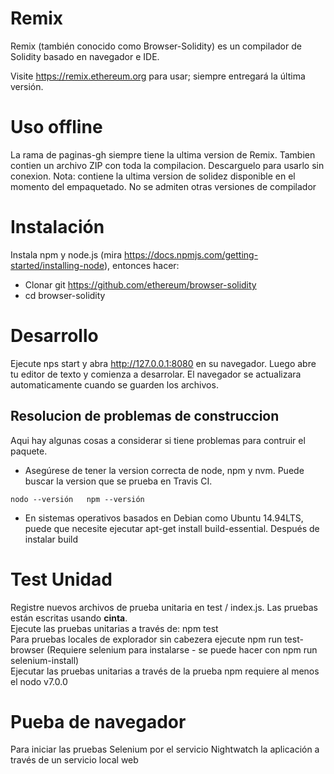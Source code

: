 # Remix

Remix (también conocido como Browser-Solidity) es un compilador de Solidity basado en navegador e IDE.

Visite https://remix.ethereum.org para usar; siempre entregará la última versión.

# Uso offline
La rama de paginas-gh siempre tiene la ultima version de Remix. Tambien contien un archivo ZIP con toda la compilacion. Descarguelo para usarlo sin conexion.
Nota: contiene la ultima version de solidez disponible en el momento del empaquetado. No se admiten otras versiones de compilador
# Instalación
Instala npm y node.js (mira https://docs.npmjs.com/getting-started/installing-node), entonces hacer:

* Clonar git https://github.com/ethereum/browser-solidity
* cd browser-solidity

# Desarrollo
Ejecute nps start y abra http://127.0.0.1:8080 en su navegador. Luego abre tu editor de texto y comienza a desarrolar. El navegador se actualizara automaticamente cuando se guarden los archivos.
## Resolucion de problemas de construccion

Aqui hay algunas cosas a considerar si tiene problemas para contruir el paquete.
  * Asegúrese de tener la version correcta de node, npm y nvm. Puede buscar la version que se prueba en Travis CI.

`nodo --versión  
npm --versión`

  * En sistemas operativos basados en Debian como Ubuntu 14.94LTS, puede que necesite ejecutar apt-get install build-essential. Después de instalar build

# Test Unidad
Registre nuevos archivos de prueba unitaria en test / index.js. Las pruebas están escritas usando __cinta__.  
Ejecute las pruebas unitarias a través de: npm test  
Para pruebas locales de explorador sin cabezera ejecute npm run test-browser (Requiere selenium para instalarse - se puede hacer con npm run selenium-install)  
Ejecutar las pruebas unitarias a través de la prueba npm requiere al menos el nodo v7.0.0

# Pueba de navegador
Para iniciar las pruebas Selenium por el servicio Nightwatch la aplicación a través de un servicio local web
